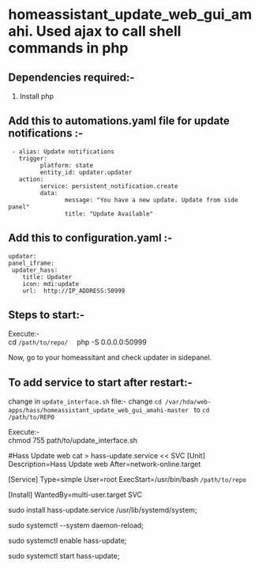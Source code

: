 # homeassistant_update_web_gui_amahi. Used ajax to call shell commands in php  

## Dependencies required:-  
1. Install php

## Add this to automations.yaml file for update notifications :-  
```
 - alias: Update notifications
   trigger:
         platform: state
         entity_id: updater.updater
   action:
         service: persistent_notification.create
         data:
                message: "You have a new update. Update from side panel"
                title: "Update Available"

```

## Add this to configuration.yaml :-   
```
updater:  
panel_iframe: 
 updater_hass:
    title: Updater
    icon: mdi:update
    url:  http://IP_ADDRESS:50999
```

## Steps to start:-  
Execute:-  
cd ```/path/to/repo/  ```
php -S 0.0.0.0:50999  

Now, go to your homeassitant and check updater in sidepanel.  

## To add service to start after restart:-    
change in ```update_interface.sh``` file:- 
change ```cd /var/hda/web-apps/hass/homeassistant_update_web_gui_amahi-master ``` to ```cd /path/to/REPO  ```
 
Execute:-  
chmod 755 path/to/update_interface.sh    

#Hass Update web
cat > hass-update.service << SVC
[Unit]
Description=Hass Update web
After=network-online.target

[Service]
Type=simple
User=root
ExecStart=/usr/bin/bash ```/path/to/repo```

[Install]
WantedBy=multi-user.target
SVC   

sudo install hass-update.service /usr/lib/systemd/system;  

sudo systemctl --system daemon-reload;  

sudo systemctl enable hass-update;   

sudo systemctl start hass-update;  
